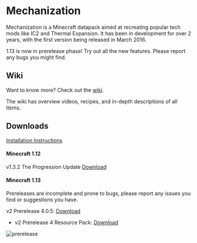 # Mechanization
Mechanization is a Minecraft datapack aimed at recreating popular tech mods like IC2 and Thermal Expansion. It has been in development for over 2 years, with the first version being released in March 2016.

1.13 is now in prerelease phase! Try out all the new features. Please report any bugs you might find.

## Wiki
Want to know more? Check out the [wiki](https://github.com/ImCoolYeah105/Mechanization/wiki).

The wiki has overview videos, recipes, and in-depth descriptions of all items.

## Downloads

[Installation Instructions](https://github.com/ImCoolYeah105/Mechanization/wiki/Installion)

#### Minecraft 1.12

v1.3.2 The Progression Update [Download](https://www.dropbox.com/s/z895rnqzrk25np1/mechanization_v1.3.2.zip?dl=1)

#### Minecraft 1.13

Prereleases are incomplete and prone to bugs, please report any issues you find or suggestions you have.

v2 Prerelease 4.0.5: [Download](https://www.dropbox.com/s/5ko83phjm2mpg21/Mechanization2_pre4.0.5.zip?dl=1)

* v2 Prerelease 4 Resource Pack: [Download](https://www.dropbox.com/s/qnhcksq4bk02l0w/MechanizationResources.zip?dl=1)

![prerelease](https://i.imgur.com/l24m8kg.png)
